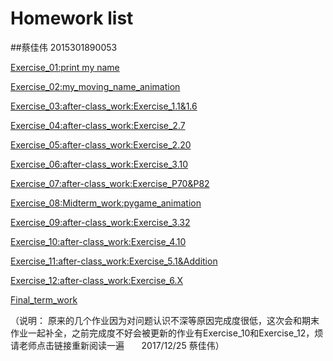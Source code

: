 # Homework list
##蔡佳伟 2015301890053

[Exercise_01:print my name](https://github.com/dadiancjw/compuational_physics_N2015301890053/blob/master/exercise01.py)

[Exercise_02:my_moving_name_animation](https://v.qq.com/x/page/g0555tzqd9y.html)

[Exercise_03:after-class_work:Exercise_1.1&1.6](http://www.jianshu.com/p/c62478ab6f2d)

[Exercise_04:after-class_work:Exercise_2.7](http://www.jianshu.com/p/12cd4553ba39)

[Exercise_05:after-class_work:Exercise_2.20](http://www.jianshu.com/p/7826117059a8)

[Exercise_06:after-class_work:Exercise_3.10](http://www.jianshu.com/p/416a87bfe299)

[Exercise_07:after-class_work:Exercise_P70&P82](http://www.jianshu.com/p/ccbd3f3f0422)

[Exercise_08:Midterm_work:pygame_animation](http://www.jianshu.com/p/ca4284d42140)

[Exercise_09:after-class_work:Exercise_3.32](http://www.jianshu.com/p/b0409135de0e)

[Exercise_10:after-class_work:Exercise_4.10](http://www.jianshu.com/p/d94f7ac65c9b)

[Exercise_11:after-class_work:Exercise_5.1&Addition](http://www.jianshu.com/p/55a3805c36ed)

[Exercise_12:after-class_work:Exercise_6.X](http://www.jianshu.com/p/8473e6cd3fde)

[Final_term_work](https://www.jian.com/p/20bc2ea02145)

（说明：
原来的几个作业因为对问题认识不深等原因完成度很低，这次会和期末作业一起补全，之前完成度不好会被更新的作业有Exercise_10和Exercise_12，烦请老师点击链接重新阅读一遍        2017/12/25 蔡佳伟）
